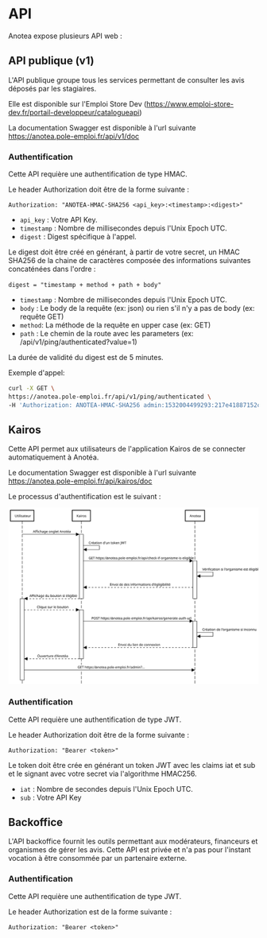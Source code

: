 # API

Anotea expose plusieurs API web :

## API publique (v1)

L'API publique groupe tous les services permettant de consulter les avis déposés par les stagiaires.

Elle est disponible sur l'Emploi Store Dev (https://www.emploi-store-dev.fr/portail-developpeur/catalogueapi)

La documentation Swagger est disponible à l'url suivante https://anotea.pole-emploi.fr/api/v1/doc

### Authentification

Cette API requière une authentification de type HMAC.

Le header Authorization doit être de la forme suivante :

```
Authorization: "ANOTEA-HMAC-SHA256 <api_key>:<timestamp>:<digest>"
```

- `api_key` : Votre API Key.
- `timestamp` :  Nombre de millisecondes depuis l'Unix Epoch UTC.
- `digest` :  Digest spécifique à l'appel.
  
Le digest doit être créé en générant, à partir de votre secret, un HMAC SHA256 de la chaine de caractères composée des informations suivantes concaténées dans l'ordre :

`digest = "timestamp + method + path + body"`

- `timestamp` :  Nombre de millisecondes depuis l'Unix Epoch UTC.
- `body` : Le body de la requête (ex: json) ou rien s'il n'y a pas de body (ex: requête GET)
- `method`: La méthode de la requête en upper case (ex: GET)
- `path` : Le chemin de la route avec les parameters (ex: /api/v1/ping/authenticated?value=1)

La durée de validité du digest est de 5 minutes.

Exemple d'appel:

```sh
curl -X GET \
https://anotea.pole-emploi.fr/api/v1/ping/authenticated \
-H 'Authorization: ANOTEA-HMAC-SHA256 admin:1532004499293:217e41887152c459e34bd7070ab1ac8da572c1cf6107cafbbd0217d4b87db1a4'
```

## Kairos

Cette API permet aux utilisateurs de l'application Kairos de se connecter automatiquement à Anotéa.

Le documentation Swagger est disponible à l'url suivante https://anotea.pole-emploi.fr/api/kairos/doc

Le processus d'authentification est le suivant :

![Kairos specifications](kairos/api-kairos.svg)

### Authentification

Cette API requière une authentification de type JWT.

Le header Authorization doit être de la forme suivante :

```
Authorization: "Bearer <token>"
```

Le token doit être crée en générant un token JWT avec les claims iat et sub et le signant avec votre secret via l'algorithme HMAC256.

- `iat` : Nombre de secondes depuis l'Unix Epoch UTC.
- `sub` : Votre API Key


## Backoffice

L'API backoffice fournit les outils permettant aux modérateurs, financeurs et organismes de gérer les avis.
Cette API est privée et n'a pas pour l'instant vocation à être consommée par un partenaire externe.

### Authentification

Cette API requière une authentification de type JWT.

Le header Authorization est de la forme suivante :

```
Authorization: "Bearer <token>"
```